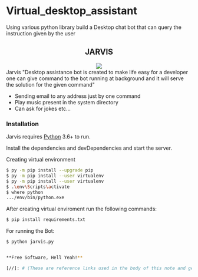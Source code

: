 # Virtual_desktop_assistant
Using various python library build a Desktop chat bot that can query the instruction given by the user
<div align="center">
  <h2>JARVIS</h2>
</div>

<div align="center">
<img src="https://images.unsplash.com/photo-1579566346927-c68383817a25?crop=entropy&cs=tinysrgb&fit=crop&fm=jpg&h=180&ixid=eyJhcHBfaWQiOjF9&ixlib=rb-1.2.1&q=80&w=180" >
</div

Jarvis "Desktop assistance bot is created to make life easy for a developer one can give command to the bot running at background and it will serve the solution for the given command"

  - Sending email to any address just by one command
  - Play music present in the system directory 
  - Can ask for jokes etc...

### Installation

Jarvis requires [Python](https://www.python.org/) 3.6+ to run.

Install the dependencies and devDependencies and start the server.

Creating virtual environment
```sh
$ py -m pip install --upgrade pip
$ py -m pip install --user virtualenv
$ py -m pip install --user virtualenv
$ .\env\Scripts\activate
$ where python
.../env/bin/python.exe
```
After creating virtual enviroment run the following commands:

```sh
$ pip install requirements.txt
```
For running the Bot:
```sh
$ python jarvis.py


**Free Software, Hell Yeah!**

[//]: # (These are reference links used in the body of this note and get stripped out when the markdown processor does its job. There is no need to format nicely because it shouldn't be seen. Thanks SO - http://stackoverflow.com/questions/4823468/store-comments-in-markdown-syntax)
